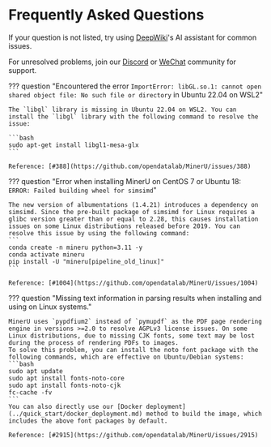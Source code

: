 # Frequently Asked Questions

If your question is not listed, try using [DeepWiki](https://deepwiki.com/opendatalab/MinerU)'s AI assistant for common issues.

For unresolved problems, join our [Discord](https://discord.gg/Tdedn9GTXq) or [WeChat](https://mineru.net/community-portal/?aliasId=3c430f94) community for support.

??? question "Encountered the error `ImportError: libGL.so.1: cannot open shared object file: No such file or directory` in Ubuntu 22.04 on WSL2"

    The `libgl` library is missing in Ubuntu 22.04 on WSL2. You can install the `libgl` library with the following command to resolve the issue:
    
    ```bash
    sudo apt-get install libgl1-mesa-glx
    ```
    
    Reference: [#388](https://github.com/opendatalab/MinerU/issues/388)


??? question "Error when installing MinerU on CentOS 7 or Ubuntu 18: `ERROR: Failed building wheel for simsimd`"

    The new version of albumentations (1.4.21) introduces a dependency on simsimd. Since the pre-built package of simsimd for Linux requires a glibc version greater than or equal to 2.28, this causes installation issues on some Linux distributions released before 2019. You can resolve this issue by using the following command:
    ```
    conda create -n mineru python=3.11 -y
    conda activate mineru
    pip install -U "mineru[pipeline_old_linux]"
    ```
    
    Reference: [#1004](https://github.com/opendatalab/MinerU/issues/1004)


??? question "Missing text information in parsing results when installing and using on Linux systems."

    MinerU uses `pypdfium2` instead of `pymupdf` as the PDF page rendering engine in versions >=2.0 to resolve AGPLv3 license issues. On some Linux distributions, due to missing CJK fonts, some text may be lost during the process of rendering PDFs to images.
    To solve this problem, you can install the noto font package with the following commands, which are effective on Ubuntu/Debian systems:
    ```bash
    sudo apt update
    sudo apt install fonts-noto-core
    sudo apt install fonts-noto-cjk
    fc-cache -fv
    ```
    You can also directly use our [Docker deployment](../quick_start/docker_deployment.md) method to build the image, which includes the above font packages by default.
    
    Reference: [#2915](https://github.com/opendatalab/MinerU/issues/2915)
